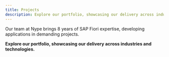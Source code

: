 ```yaml
---
title: Projects
description: Explore our portfolio, showcasing our delivery across industries and technologies.
---
```


Our team at Nype brings 8 years of SAP Fiori expertise, developing applications in demanding projects. 

**Explore our portfolio, showcasing our delivery across industries and technologies.**
